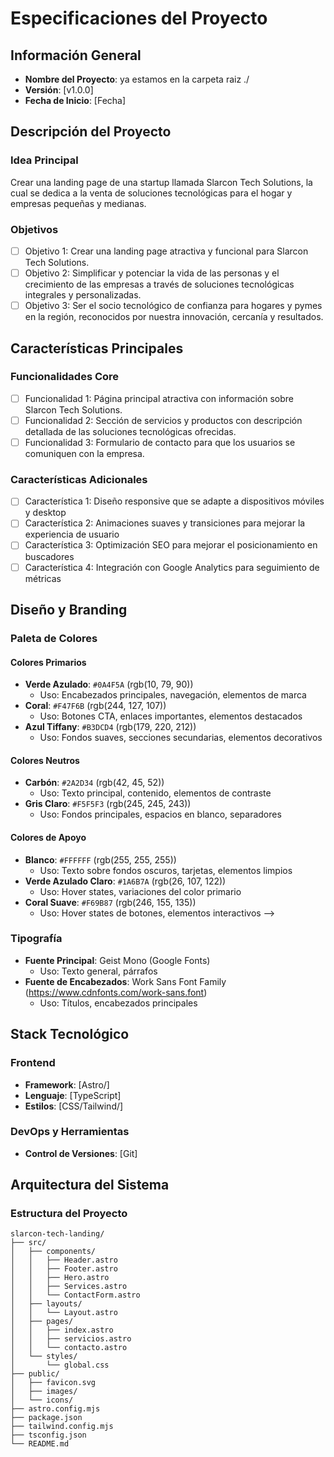# Especificaciones del Proyecto

## Información General
- **Nombre del Proyecto**: ya estamos en la carpeta raiz ./
- **Versión**: [v1.0.0]
- **Fecha de Inicio**: [Fecha]

## Descripción del Proyecto
### Idea Principal
Crear una landing page de una startup llamada Slarcon Tech Solutions, la cual se dedica a la venta de soluciones tecnológicas para el hogar y empresas pequeñas y medianas.

### Objetivos
- [ ] Objetivo 1: Crear una landing page atractiva y funcional para Slarcon Tech Solutions.
- [ ] Objetivo 2: Simplificar y potenciar la vida de las personas y el crecimiento de las empresas a través de soluciones tecnológicas integrales y personalizadas.
- [ ] Objetivo 3: Ser el socio tecnológico de confianza para hogares y pymes en la región, reconocidos por nuestra innovación, cercanía y resultados.

## Características Principales
### Funcionalidades Core
- [ ] Funcionalidad 1: Página principal atractiva con información sobre Slarcon Tech Solutions.
- [ ] Funcionalidad 2: Sección de servicios y productos con descripción detallada de las soluciones tecnológicas ofrecidas.
- [ ] Funcionalidad 3: Formulario de contacto para que los usuarios se comuniquen con la empresa.

### Características Adicionales
- [ ] Característica 1: Diseño responsive que se adapte a dispositivos móviles y desktop
- [ ] Característica 2: Animaciones suaves y transiciones para mejorar la experiencia de usuario
- [ ] Característica 3: Optimización SEO para mejorar el posicionamiento en buscadores
- [ ] Característica 4: Integración con Google Analytics para seguimiento de métricas

## Diseño y Branding
### Paleta de Colores
#### Colores Primarios
- **Verde Azulado**: `#0A4F5A` (rgb(10, 79, 90))
  - Uso: Encabezados principales, navegación, elementos de marca
- **Coral**: `#F47F6B` (rgb(244, 127, 107))
  - Uso: Botones CTA, enlaces importantes, elementos destacados
- **Azul Tiffany**: `#B3DCD4` (rgb(179, 220, 212))
  - Uso: Fondos suaves, secciones secundarias, elementos decorativos

#### Colores Neutros
- **Carbón**: `#2A2D34` (rgb(42, 45, 52))
  - Uso: Texto principal, contenido, elementos de contraste
- **Gris Claro**: `#F5F5F3` (rgb(245, 245, 243))
  - Uso: Fondos principales, espacios en blanco, separadores

#### Colores de Apoyo
- **Blanco**: `#FFFFFF` (rgb(255, 255, 255))
  - Uso: Texto sobre fondos oscuros, tarjetas, elementos limpios
- **Verde Azulado Claro**: `#1A6B7A` (rgb(26, 107, 122))
  - Uso: Hover states, variaciones del color primario
- **Coral Suave**: `#F69B87` (rgb(246, 155, 135))
  - Uso: Hover states de botones, elementos interactivos -->

### Tipografía
- **Fuente Principal**: Geist Mono (Google Fonts)
  - Uso: Texto general, párrafos
- **Fuente de Encabezados**: Work Sans Font Family (https://www.cdnfonts.com/work-sans.font)
  - Uso: Títulos, encabezados principales
<!-- - **Fuente Monoespaciada**: JetBrains Mono
  - Uso: Código, elementos técnicos -->

## Stack Tecnológico
### Frontend
- **Framework**: [Astro/]
- **Lenguaje**: [TypeScript]
- **Estilos**: [CSS/Tailwind/]

<!-- ### Backend
- **Lenguaje**: [Node.js/Python/Java/C#/etc.]
- **Framework**: [Express/FastAPI/Spring/ASP.NET/etc.]
- **Base de Datos**: [PostgreSQL/MongoDB/MySQL/etc.]
- **ORM/ODM**: [Prisma/Mongoose/Sequelize/etc.] -->

### DevOps y Herramientas
- **Control de Versiones**: [Git]
<!-- - **CI/CD**: [GitHub Actions/GitLab CI/Jenkins]
- **Hosting**: [Vercel/Netlify/AWS/Heroku]
- **Contenedores**: [Docker/Kubernetes]
- **Monitoreo**: [Sentry/LogRocket/etc.] -->

<!-- ### Otras Tecnologías
- **APIs**: [REST/GraphQL/tRPC]
- **Autenticación**: [JWT/OAuth/Auth0]
- **Testing**: [Jest/Vitest/Cypress/Playwright]
- **Documentación**: [Storybook/Swagger/etc.] -->

## Arquitectura del Sistema
### Estructura del Proyecto
```
slarcon-tech-landing/
├── src/
│   ├── components/
│   │   ├── Header.astro
│   │   ├── Footer.astro
│   │   ├── Hero.astro
│   │   ├── Services.astro
│   │   └── ContactForm.astro
│   ├── layouts/
│   │   └── Layout.astro
│   ├── pages/
│   │   ├── index.astro
│   │   ├── servicios.astro
│   │   └── contacto.astro
│   └── styles/
│       └── global.css
├── public/
│   ├── favicon.svg
│   ├── images/
│   └── icons/
├── astro.config.mjs
├── package.json
├── tailwind.config.mjs
├── tsconfig.json
└── README.md
```

